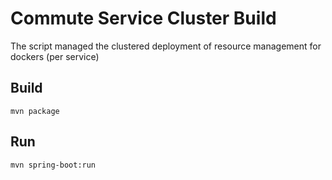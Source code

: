 # Commute Service Cluster Build

The script managed the clustered deployment of resource management for dockers (per service)

## Build
`mvn package`

## Run
`mvn spring-boot:run`
